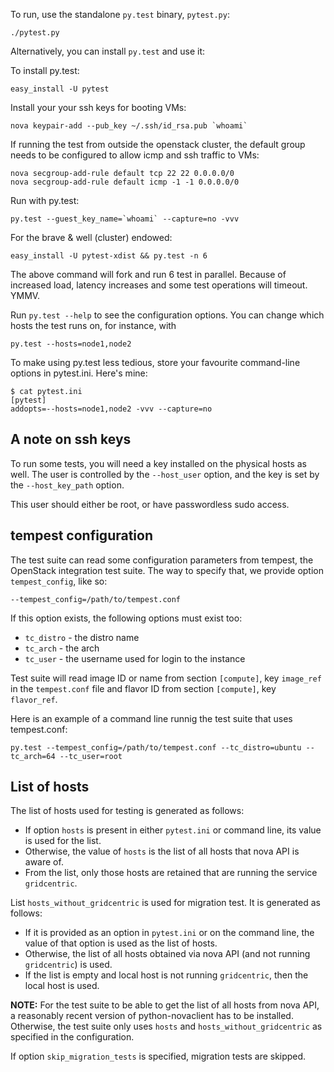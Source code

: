 To run, use the standalone `py.test` binary, `pytest.py`:

    ./pytest.py

Alternatively, you can install `py.test` and use it:

To install py.test:

    easy_install -U pytest

Install your your ssh keys for booting VMs:

    nova keypair-add --pub_key ~/.ssh/id_rsa.pub `whoami`

If running the test from outside the openstack cluster, the default
group needs to be configured to allow icmp and ssh traffic to VMs:

    nova secgroup-add-rule default tcp 22 22 0.0.0.0/0
    nova secgroup-add-rule default icmp -1 -1 0.0.0.0/0

Run with py.test:

    py.test --guest_key_name=`whoami` --capture=no -vvv

For the brave & well (cluster) endowed:

    easy_install -U pytest-xdist && py.test -n 6

The above command will fork and run 6 test in parallel. Because of increased
load, latency increases and some test operations will timeout. YMMV.

Run `py.test --help` to see the configuration options. You can change which hosts
the test runs on, for instance, with
    
    py.test --hosts=node1,node2

To make using py.test less tedious, store your favourite command-line options in
pytest.ini. Here's mine:

    $ cat pytest.ini
    [pytest]
    addopts=--hosts=node1,node2 -vvv --capture=no

A note on ssh keys
------------------

To run some tests, you will need a key installed on the physical hosts as well.
The user is controlled by the `--host_user` option, and the key is set by the
`--host_key_path` option.

This user should either be root, or have passwordless sudo access.

tempest configuration
---------------------

The test suite can read some configuration parameters from tempest, the OpenStack integration test suite.
The way to specify that, we provide option `tempest_config`, like so:

    --tempest_config=/path/to/tempest.conf

If this option exists, the following options must exist too:

* `tc_distro` - the distro name
* `tc_arch` - the arch
* `tc_user` - the username used for login to the instance

Test suite will read image ID or name from section `[compute]`, key `image_ref` in the `tempest.conf` file
and flavor ID from section `[compute]`, key `flavor_ref`.

Here is an example of a command line runnig the test suite that uses tempest.conf:

    py.test --tempest_config=/path/to/tempest.conf --tc_distro=ubuntu --tc_arch=64 --tc_user=root

List of hosts
-------------

The list of hosts used for testing is generated as follows:
* If option `hosts` is present in either `pytest.ini` or command line, its value is used
  for the list.
* Otherwise, the value of `hosts` is the list of all hosts that nova API is aware of.
* From the list, only those hosts are retained that are running the service `gridcentric`.

List `hosts_without_gridcentric` is used for migration test. It is generated as follows:
* If it is provided as an option in `pytest.ini` or on the command line, the value of that
  option is used as the list of hosts.
* Otherwise, the list of all hosts obtained via nova API (and not running
  `gridcentric`) is used.
* If the list is empty and local host is not running `gridcentric`, then the local
  host is used.

**NOTE:** For the test suite to be able to get the list of all hosts from nova API, a reasonably
recent version of python-novaclient has to be installed. Otherwise, the test suite only uses
`hosts` and `hosts_without_gridcentric` as specified in the configuration.

If option `skip_migration_tests` is specified, migration tests are skipped.
